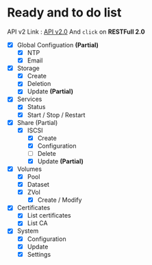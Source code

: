 # Ready and to do list

API v2 Link : [API v2.0](https://api.ixsystems.com/freenas/?__hstc=54333623.241142f386e1258ca53f3c147ee68408.1592915010750.1592915010750.1592915010750.1&__hssc=54333623.1.1592915010750&__hsfp=3538617992)
And `click` on **RESTFull 2.0**

- [X] Global Configuation **(Partial)**
    - [x] NTP
    - [x] Email
- [x] Storage
    - [x] Create
    - [x] Deletion
    - [x] Update **(Partial)**
- [x] Services
    - [X] Status
    - [X] Start / Stop / Restart
- [x] Share (Partial)
    - [x] ISCSI
         - [x] Create
         - [x] Configuration
         - [ ] Delete
         - [x] Update **(Partial)**
- [x] Volumes
    - [X] Pool
    - [X] Dataset
    - [X] ZVol
        - [X] Create / Modify
- [x] Certificates
    - [X] List certificates
    - [X] List CA
- [x] System
    - [X] Configuration
    - [X] Update
    - [X] Settings